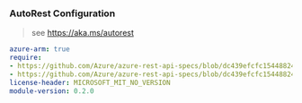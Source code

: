 ### AutoRest Configuration

> see https://aka.ms/autorest

``` yaml
azure-arm: true
require:
- https://github.com/Azure/azure-rest-api-specs/blob/dc439efcfc15448824877603f66fc1578d1c71c5/specification/managementpartner/resource-manager/readme.md
- https://github.com/Azure/azure-rest-api-specs/blob/dc439efcfc15448824877603f66fc1578d1c71c5/specification/managementpartner/resource-manager/readme.go.md
license-header: MICROSOFT_MIT_NO_VERSION
module-version: 0.2.0

```